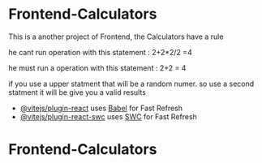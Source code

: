 # Frontend-Calculators
  This is a another project of Frontend, the Calculators have a rule 

  he cant run operation with this statement : 2+2*2/2 =4
  
  he must run a operation with this statement : 2+2 = 4

if you use a upper statment that will be a random numer. so use a second statment it will be give you a valid results 

- [@vitejs/plugin-react](https://github.com/vitejs/vite-plugin-react/blob/main/packages/plugin-react/README.md) uses [Babel](https://babeljs.io/) for Fast Refresh
- [@vitejs/plugin-react-swc](https://github.com/vitejs/vite-plugin-react-swc) uses [SWC](https://swc.rs/) for Fast Refresh
# Frontend-Calculators
